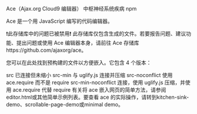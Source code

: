 Ace（Ajax.org Cloud9 编辑器）
中枢神经系统疾病 npm

Ace 是一个用 JavaScript 编写的代码编辑器。

❗此存储库中的问题已被禁用❗
此存储库仅包含生成的文件。若要报告问题、建议功能、提出问题或使用 Ace 编辑器本身，请前往 Ace 存储库https://github.com/ajaxorg/ace。

您可以在此处找到预构建的文件以方便嵌入。它包含 4 个版本：

src 已连接但未缩小
src-min 与 uglify.js 连接并压缩
src-noconflict 使用 ace.require 而不是 require
src-min-noconflict 连接，使用 uglify.js 压缩，并使用 ace.require 代替 require
有关将 ace 嵌入网页的简单方法，请参阅editor.html或其他简单示例列表。要查看 ace 的实际操作，请转到kitchen-sink-demo、scrollable-page-demo或minimal demo。
